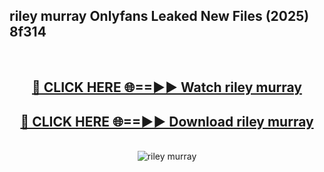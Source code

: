 <h2>riley murray Onlyfans Leaked New Files (2025) 8f314</h2>
<br>
<div align="center">
<h2><a href="https://mediafiles.top/riley_murray&ref=git" rel="nofollow">🔴 CLICK HERE 🌐==►► Watch riley murray</a></h2>
<h2><a href="https://mediafiles.top/riley_murray&ref=git" rel="nofollow">🔴 CLICK HERE 🌐==►► Download riley murray</a></h2>
<br>
<a href="https://mediafiles.top/riley_murray&ref=git" rel="nofollow" data-target="animated-image.originalLink"><img src="https://i.ibb.co.com/xMMVF88/686577567.gif" alt="riley murray" style="max-width: 100%; display: inline-block;" data-target="animated-image.originalImage"></a>
</div>
<br>
<br>